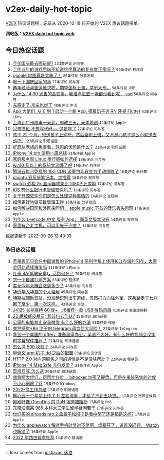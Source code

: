 # v2ex-daily-hot-topic

[V2EX](https://www.v2ex.com/) 热议话题榜，记录从 2020-12-18 日开始的 V2EX 热议话题榜单。

**网站版：[V2EX daily hot topic web](https://boojack.github.io/v2ex-daily-hot-topic-web/)**

## 今日热议话题

<!-- TODAY BEGIN -->

1. [今年国庆能去哪玩呢?](https://www.v2ex.com/t/882929) `133条评论` `问与答`
1. [工作五年的游戏后端不知道排序算法的复杂度正常吗？](https://www.v2ex.com/t/882982) `90条评论` `程序员`
1. [google 地图真是太棒了！](https://www.v2ex.com/t/882903) `80条评论` `分享发现`
1. [聊一下国庆回家的事](https://www.v2ex.com/t/882952) `71条评论` `问与答`
1. [两年经验桌面运维求职，期望坐标上海，学历大专。](https://www.v2ex.com/t/882910) `58条评论` `求职`
1. [为什么 14:30 发售的高铁票，我准点进去一张都没看到呢， sad](https://www.v2ex.com/t/883026) `50条评论` `问与答`
1. [东哥走了,京东也烂了](https://www.v2ex.com/t/883021) `48条评论` `生活`
1. [App 大佬们, 从 0 到 1 启动一个新 App, 摸着奶子选 RN 还是 Flutter](https://www.v2ex.com/t/882911) `43条评论` `iDev`
1. [上海到广州顺丰一天到，邮政三天，天差地别](https://www.v2ex.com/t/882905) `42条评论` `Apple`
1. [只想摸鱼 不想写代码~~ 这是咋了](https://www.v2ex.com/t/883037) `27条评论` `问与答`
1. [孩子 22 个月，想送孩子上幼托，然后全职上班，又不忍心孩子这么小就送去幼托。](https://www.v2ex.com/t/883017) `27条评论` `职场话题`
1. [好奇从老板的角度看，外包的优势是什么？](https://www.v2ex.com/t/882995) `21条评论` `职场话题`
1. [iPhone 14 pro 使用一周总结](https://www.v2ex.com/t/882991) `21条评论` `Apple`
1. [家庭服务器 Linux 发行版如何选择](https://www.v2ex.com/t/883107) `19条评论` `问与答`
1. [win10 及以上的系统太流氓了吧](https://www.v2ex.com/t/882989) `19条评论` `程序员`
1. [腾讯云每月免费的 10G CDN 流量包现在变为手动领取了](https://www.v2ex.com/t/883054) `18条评论` `云计算`
1. [ubuntu 双系统笔记本，求推荐](https://www.v2ex.com/t/882960) `18条评论` `程序员`
1. [switch 外接 2k 显示器效果比 1080P 还差嘛](https://www.v2ex.com/t/882926) `17条评论` `问与答`
1. [iOS 有什么银行卡管理软件吗？](https://www.v2ex.com/t/883005) `16条评论` `问与答`
1. [关于开源软件你们是怎么处理这种事情的](https://www.v2ex.com/t/882974) `16条评论` `互联网`
1. [如何更好地做项目管理工作](https://www.v2ex.com/t/882946) `16条评论` `分享创造`
1. [如何解决国区和外区来回切， apple music 下载的音乐丢失问题](https://www.v2ex.com/t/882920) `14条评论` `Apple`
1. [为什么 Leetcode 中文 版有 App， 而英文版本没有](https://www.v2ex.com/t/882913) `14条评论` `程序员`
1. [家里有台老主机，可以用来干点啥？](https://www.v2ex.com/t/882904) `14条评论` `问与答`

数据更新于 2022-09-26 12:43:33

<!-- TODAY END -->

### 昨日热议话题

<!-- YESTERDAY BEGIN -->

1. [苹果表示只会在中国销售的 iPhone14 系列手机上使用长江存储的闪存，大家会因此选择海淘吗](https://www.v2ex.com/t/882764) `111条评论` `iPhone`
1. [红米 8A(低端安卓)，活路何在？](https://www.v2ex.com/t/882766) `70条评论` `问与答`
1. [求一个自建打洞方案](https://www.v2ex.com/t/882721) `63条评论` `程序员`
1. [美元今年大概会涨到多少？](https://www.v2ex.com/t/882732) `48条评论` `问与答`
1. [华侨华人华裔的个人理解](https://www.v2ex.com/t/882730) `45条评论` `问与答`
1. [特斯拉辅助驾驶，没准确识别出车道线，忽然打方向往外窜。这条路走了七八回了至少，第一次这样。](https://www.v2ex.com/t/882762) `42条评论` `生活`
1. [J4125 长期保持 60 度+，求推荐一款 USB 散热风扇](https://www.v2ex.com/t/882754) `41条评论` `宽带症候群`
1. [22 届被虾皮裁员, 我该何去何从?](https://www.v2ex.com/t/882746) `35条评论` `职场话题`
1. [公司的电脑禁止安装微信 有什么好的办法](https://www.v2ex.com/t/882761) `33条评论` `微信`
1. [突然感觉+86 注册的 telegram 蕴含巨大风险！](https://www.v2ex.com/t/882863) `27条评论` `Telegram`
1. [拿到一个美国的 offer，准备居家办公，英语不太好，有什么好的视频会议实时字幕软件推荐？](https://www.v2ex.com/t/882774) `27条评论` `职场话题`
1. [怎么挣 500 块钱？](https://www.v2ex.com/t/882795) `24条评论` `问与答`
1. [甲骨文 arm 机子 dd 之后的配置](https://www.v2ex.com/t/882851) `23条评论` `云计算`
1. [HTTP 2.0 对内网服务之间的通信是不是没啥帮助？](https://www.v2ex.com/t/882839) `22条评论` `程序员`
1. [iPhone 14 MagSafe 充电发烫？](https://www.v2ex.com/t/882802) `21条评论` `Apple`
1. [菜鸡互啄,怎么选](https://www.v2ex.com/t/882729) `20条评论` `职场话题`
1. [救命啊大佬们，帮帮忙各位， bitlocker 加密了硬盘，但是在重装系统的时候不小心删除了卷](https://www.v2ex.com/t/882765) `19条评论` `Windows`
1. [2022-换工作总结](https://www.v2ex.com/t/882872) `17条评论` `职场话题`
1. [网心云一个星期上传了 1t 左右流量，才给了不到五块钱。](https://www.v2ex.com/t/882836) `17条评论` `宽带症候群`
1. [刚刚好像 OpenDns 的 DoH 服务被阻断](https://www.v2ex.com/t/882817) `17条评论` `DNS`
1. [东南沿海某 985 本科大三学生留学疑问若干](https://www.v2ex.com/t/882779) `17条评论` `问与答`
1. [你们买的 airpods pro 2 盒盖子松吗？是我中奖了还是都是这样?](https://www.v2ex.com/t/882776) `17条评论` `Apple`
1. [为什么 applewatch 解锁手机时灵时不灵啊，烦躁死了，设置没问题， Watch 也解锁了](https://www.v2ex.com/t/882753) `16条评论` `Apple`
1. [2022 年路由器求推荐](https://www.v2ex.com/t/882857) `14条评论` `路由器`

<!-- YESTERDAY END -->

---

💡 Idea comes from [justjavac 迷渡](https://github.com/justjavac/)
